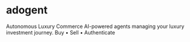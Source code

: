 # adogent
Autonomous Luxury Commerce AI-powered agents managing your luxury investment journey.  Buy • Sell • Authenticate

